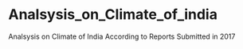 # Analsysis_on_Climate_of_india
Analsysis on Climate of India According to Reports Submitted in 2017
